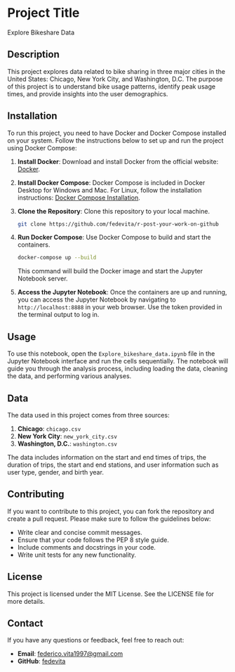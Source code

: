 # Project Title

Explore Bikeshare Data

## Description

This project explores data related to bike sharing in three major cities in the United States: Chicago, New York City, and Washington, D.C. The purpose of this project is to understand bike usage patterns, identify peak usage times, and provide insights into the user demographics.

## Installation

To run this project, you need to have Docker and Docker Compose installed on your system. Follow the instructions below to set up and run the project using Docker Compose:

1. **Install Docker**: Download and install Docker from the official website: [Docker](https://www.docker.com/get-started).

2. **Install Docker Compose**: Docker Compose is included in Docker Desktop for Windows and Mac. For Linux, follow the installation instructions: [Docker Compose Installation](https://docs.docker.com/compose/install/).

3. **Clone the Repository**: Clone this repository to your local machine.

    ```sh
    git clone https://github.com/fedevita/r-post-your-work-on-github
    ```

4. **Run Docker Compose**: Use Docker Compose to build and start the containers.

    ```sh
    docker-compose up --build
    ```

   This command will build the Docker image and start the Jupyter Notebook server.

5. **Access the Jupyter Notebook**: Once the containers are up and running, you can access the Jupyter Notebook by navigating to `http://localhost:8888` in your web browser. Use the token provided in the terminal output to log in.

## Usage

To use this notebook, open the `Explore_bikeshare_data.ipynb` file in the Jupyter Notebook interface and run the cells sequentially. The notebook will guide you through the analysis process, including loading the data, cleaning the data, and performing various analyses.

## Data

The data used in this project comes from three sources:
1. **Chicago**: `chicago.csv`
2. **New York City**: `new_york_city.csv`
3. **Washington, D.C.**: `washington.csv`

The data includes information on the start and end times of trips, the duration of trips, the start and end stations, and user information such as user type, gender, and birth year.

## Contributing

If you want to contribute to this project, you can fork the repository and create a pull request. Please make sure to follow the guidelines below:

- Write clear and concise commit messages.
- Ensure that your code follows the PEP 8 style guide.
- Include comments and docstrings in your code.
- Write unit tests for any new functionality.

## License

This project is licensed under the MIT License. See the LICENSE file for more details.

## Contact

If you have any questions or feedback, feel free to reach out:

- **Email**: federico.vita1997@gmail.com
- **GitHub**: [fedevita](https://github.com/fedevita)